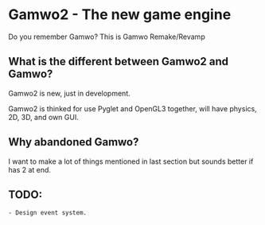 # Gamwo2 - The new game engine
Do you remember Gamwo? This is Gamwo Remake/Revamp

## What is the different between Gamwo2 and Gamwo?
Gamwo2 is new, just in development.

Gamwo2 is thinked for use Pyglet and OpenGL3 together, will have physics, 2D, 3D, and own GUI.

## Why abandoned Gamwo?
I want to make a lot of things mentioned in last section but sounds better if has 2 at end.

## TODO:
    - Design event system.